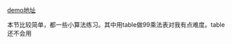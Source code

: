 [demo地址](https://lzcdev.github.io/baidu_ife/Demo/day17/js_practice.html)


本节比较简单，都一些小算法练习。其中用table做99乘法表对我有点难度。table还不会用